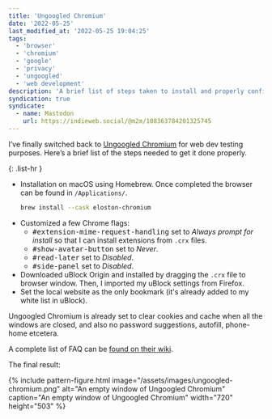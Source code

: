 ```yaml
---
title: 'Ungoogled Chromium'
date: '2022-05-25'
last_modified_at: '2022-05-25 19:04:25'
tags:
  - 'browser'
  - 'chromium'
  - 'google'
  - 'privacy'
  - 'ungoogled'
  - 'web development'
description: 'A brief list of steps taken to install and properly configure Ungoogled Chromium for pure web development testing purposes on macOS.'
syndication: true
syndicate:
  - name: Mastodon
    url: https://indieweb.social/@m2m/108363784201325745
---
```

I’ve finally switched back to [Ungoogled Chromium](https://github.com/ungoogled-software/ungoogled-chromium) for web dev testing purposes. Here’s a brief list of the steps needed to get it done properly.

{: .list-hr }
- Installation on macOS using Homebrew. Once completed the browser can be found in `/Applications/`.
  ```bash
  brew install --cask eloston-chromium
  ```
- Customized a few Chrome flags:
  + <kbd>#extension-mime-request-handling</kbd> set to _Always prompt for install_ so that I can install extensions from `.crx` files.
  + <kbd>#show-avatar-button</kbd> set to _Never_.
  + <kbd>#read-later</kbd> set to _Disabled_.
  + <kbd>#side-panel</kbd> set to _Disabled_.
- Downloaded uBlock Origin and installed by dragging the `.crx` file to browser window. Then, I imported my uBlock settings from Firefox.
- Set the local website as the only bookmark (it's already added to my white list in uBlock).

Ungoogled Chromium is already set to clear cookies and cache when all the windows are closed, and also no password suggestions, autofill, phone-home etcetera.

A complete list of FAQ can be [found on their wiki](https://ungoogled-software.github.io/ungoogled-chromium-wiki/faq).

The final result:

{% include pattern-figure.html image="/assets/images/ungoogled-chromium.png" alt="An empty window of Ungoogled Chromium" caption="An empty window of Ungoogled Chromium" width="720" height="503" %}